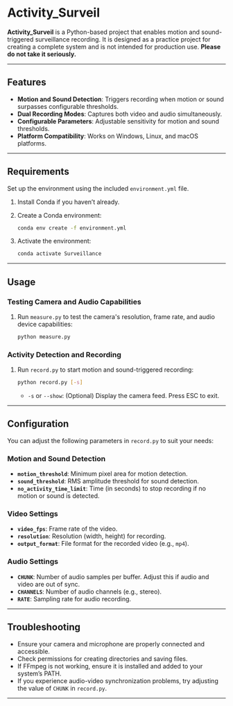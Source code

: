 # Activity_Surveil

**Activity_Surveil** is a Python-based project that enables motion and sound-triggered surveillance recording. It is designed as a practice project for creating a complete system and is not intended for production use. **Please do not take it seriously.**

---

## Features

- **Motion and Sound Detection**: Triggers recording when motion or sound surpasses configurable thresholds.
- **Dual Recording Modes**: Captures both video and audio simultaneously.
- **Configurable Parameters**: Adjustable sensitivity for motion and sound thresholds.
- **Platform Compatibility**: Works on Windows, Linux, and macOS platforms.

---

## Requirements

Set up the environment using the included `environment.yml` file.

1. Install Conda if you haven’t already.
2. Create a Conda environment:

   ```bash
   conda env create -f environment.yml
   ```

3. Activate the environment:

   ```bash
   conda activate Surveillance
   ```

---

## Usage

### Testing Camera and Audio Capabilities

1. Run `measure.py` to test the camera's resolution, frame rate, and audio device capabilities:

   ```bash
   python measure.py
   ```

### Activity Detection and Recording

1. Run `record.py` to start motion and sound-triggered recording:

   ```bash
   python record.py [-s]
   ```

   - `-s` or `--show`: (Optional) Display the camera feed. Press ESC to exit.

---

## Configuration

You can adjust the following parameters in `record.py` to suit your needs:

### Motion and Sound Detection

- **`motion_threshold`**: Minimum pixel area for motion detection.
- **`sound_threshold`**: RMS amplitude threshold for sound detection.
- **`no_activity_time_limit`**: Time (in seconds) to stop recording if no motion or sound is detected.

### Video Settings

- **`video_fps`**: Frame rate of the video.
- **`resolution`**: Resolution (width, height) for recording.
- **`output_format`**: File format for the recorded video (e.g., `mp4`).

### Audio Settings

- **`CHUNK`**: Number of audio samples per buffer. Adjust this if audio and video are out of sync.
- **`CHANNELS`**: Number of audio channels (e.g., stereo).
- **`RATE`**: Sampling rate for audio recording.

---

## Troubleshooting

- Ensure your camera and microphone are properly connected and accessible.
- Check permissions for creating directories and saving files.
- If FFmpeg is not working, ensure it is installed and added to your system’s PATH.
- If you experience audio-video synchronization problems, try adjusting the value of `CHUNK` in `record.py`.

---
